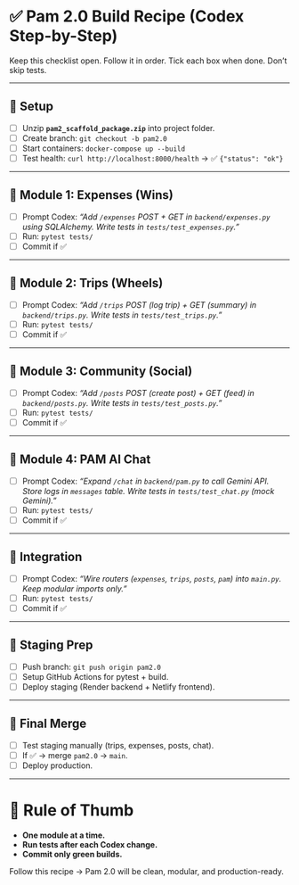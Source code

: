 # ✅ Pam 2.0 Build Recipe (Codex Step-by-Step)

Keep this checklist open. Follow it in order. Tick each box when done. Don’t skip tests.

---

## 🔹 Setup
- [ ] Unzip **`pam2_scaffold_package.zip`** into project folder.
- [ ] Create branch: `git checkout -b pam2.0`
- [ ] Start containers: `docker-compose up --build`
- [ ] Test health: `curl http://localhost:8000/health` → ✅ `{"status": "ok"}`

---

## 🔹 Module 1: Expenses (Wins)
- [ ] Prompt Codex: *“Add `/expenses` POST + GET in `backend/expenses.py` using SQLAlchemy. Write tests in `tests/test_expenses.py`.”*
- [ ] Run: `pytest tests/`
- [ ] Commit if ✅

---

## 🔹 Module 2: Trips (Wheels)
- [ ] Prompt Codex: *“Add `/trips` POST (log trip) + GET (summary) in `backend/trips.py`. Write tests in `tests/test_trips.py`.”*
- [ ] Run: `pytest tests/`
- [ ] Commit if ✅

---

## 🔹 Module 3: Community (Social)
- [ ] Prompt Codex: *“Add `/posts` POST (create post) + GET (feed) in `backend/posts.py`. Write tests in `tests/test_posts.py`.”*
- [ ] Run: `pytest tests/`
- [ ] Commit if ✅

---

## 🔹 Module 4: PAM AI Chat
- [ ] Prompt Codex: *“Expand `/chat` in `backend/pam.py` to call Gemini API. Store logs in `messages` table. Write tests in `tests/test_chat.py` (mock Gemini).”*
- [ ] Run: `pytest tests/`
- [ ] Commit if ✅

---

## 🔹 Integration
- [ ] Prompt Codex: *“Wire routers (`expenses`, `trips`, `posts`, `pam`) into `main.py`. Keep modular imports only.”*
- [ ] Run: `pytest tests/`
- [ ] Commit if ✅

---

## 🔹 Staging Prep
- [ ] Push branch: `git push origin pam2.0`
- [ ] Setup GitHub Actions for pytest + build.
- [ ] Deploy staging (Render backend + Netlify frontend).

---

## 🔹 Final Merge
- [ ] Test staging manually (trips, expenses, posts, chat).
- [ ] If ✅ → merge `pam2.0` → `main`.
- [ ] Deploy production.

---

# 🎯 Rule of Thumb
- **One module at a time.**
- **Run tests after each Codex change.**
- **Commit only green builds.**

Follow this recipe → Pam 2.0 will be clean, modular, and production-ready.

